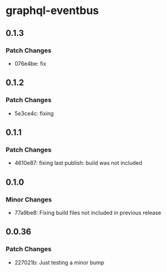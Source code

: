 # graphql-eventbus

## 0.1.3

### Patch Changes

- 076e4be: fix

## 0.1.2

### Patch Changes

- 5e3ce4c: fixing

## 0.1.1

### Patch Changes

- 4610e87: fixing last publish: build was not included

## 0.1.0

### Minor Changes

- 77a9be8: Fixing build files not included in previous release

## 0.0.36

### Patch Changes

- 227021b: Just testing a minor bump
